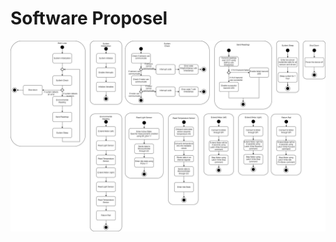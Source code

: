 # Software Proposel 

![Figure 1: Software Propesel Diagram](/photos/SoftwareProposal.jpg "SoftwareProposal: Jamboard before sorting, ranking, and idea recombination.")
